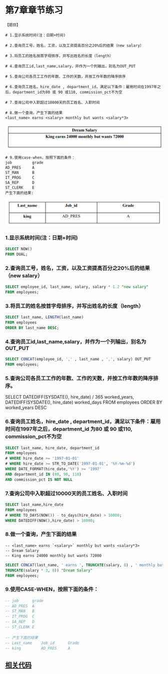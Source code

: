 # 第7章章节练习

```
【题目】

# 1.显示系统时间(注：日期+时间)

# 2.查询员工号，姓名，工资，以及工资提高百分之20%后的结果（new salary）

# 3.将员工的姓名按首字母排序，并写出姓名的长度（length）

# 4.查询员工id,last_name,salary，并作为一个列输出，别名为OUT_PUT

# 5.查询公司各员工工作的年数、工作的天数，并按工作年数的降序排序

# 6.查询员工姓名，hire_date , department_id，满足以下条件：雇用时间在1997年之后，department_id为80 或 90 或110, commission_pct不为空

# 7.查询公司中入职超过10000天的员工姓名、入职时间

# 8.做一个查询，产生下面的结果
<last_name> earns <salary> monthly but wants <salary*3>
```

![img_3.png](picture/img_3.png)

```
# 9.使用case-when，按照下面的条件：
job         grade
AD_PRES     A
ST_MAN      B
IT_PROG     C
SA_REP      D
ST_CLERK    E
产生下面的结果:
```

![img_4.png](picture/img_4.png)

### 1.显示系统时间(注：日期+时间)

```sql
SELECT NOW()
FROM DUAL;
```

### 2.查询员工号，姓名，工资，以及工资提高百分之20%后的结果（new salary）

```sql
SELECT employee_id, last_name, salary, salary * 1.2 "new salary"
FROM employees;
```

### 3.将员工的姓名按首字母排序，并写出姓名的长度（length）

```sql
SELECT last_name, LENGTH(last_name)
FROM employees
ORDER BY last_name DESC;
```

### 4.查询员工id,last_name,salary，并作为一个列输出，别名为OUT_PUT

```sql
SELECT CONCAT(employee_id, ',' , last_name , ',', salary) OUT_PUT
FROM employees;
```

### 5.查询公司各员工工作的年数、工作的天数，并按工作年数的降序排序。

SELECT DATEDIFF(SYSDATE(), hire_date) / 365 worked_years, DATEDIFF(SYSDATE(), hire_date) worked_days
FROM employees
ORDER BY worked_years DESC

### 6.查询员工姓名，hire_date , department_id，满足以下条件：雇用时间在1997年之后，department_id 为80 或 90 或110, commission_pct不为空

```sql
SELECT last_name, hire_date, department_id
FROM employees
# WHERE hire_date >= '1997-01-01'
# WHERE hire_date >= STR_TO_DATE('1997-01-01', '%Y-%m-%d')
WHERE DATE_FORMAT(hire_date,'%Y') >= '1997'
AND department_id IN (80, 90, 110)
AND commission_pct IS NOT NULL
```

### 7.查询公司中入职超过10000天的员工姓名、入职时间

```sql
SELECT last_name,hire_date
FROM employees
# WHERE TO_DAYS(NOW()) - to_days(hire_date) > 10000;
WHERE DATEDIFF(NOW(),hire_date) > 10000;
```

### 8.做一个查询，产生下面的结果

```
-- <last_name> earns `<salary>` monthly but wants <salary*3>
-- Dream Salary
-- King earns 24000 monthly but wants 72000
```

```sql
SELECT CONCAT(last_name, ' earns ', TRUNCATE(salary, 0) , ' monthly but wants ',
TRUNCATE(salary * 3, 0)) "Dream Salary"
FROM employees;
```

### 9.使用CASE-WHEN，按照下面的条件：

```sql
-- job      grade
-- AD_PRES  A
-- ST_MAN   B
-- IT_PROG  C
-- SA_REP   D
-- ST_CLERK E

-- 产生下面的结果
-- Last_name    Job_id      Grade
-- king         AD_PRES     A
```

## [相关代码](第07章_单行函数的课后练习.sql)